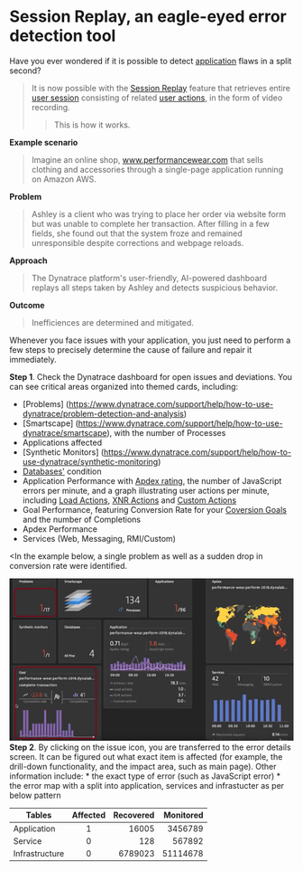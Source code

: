 # Session Replay, an eagle-eyed error detection tool


Have you ever wondered if it is possible to detect 	[application](https://www.dynatrace.com/support/help/how-to-use-dynatrace/real-user-monitoring/basic-concepts/applications) flaws in a split second? 
>It is now possible with the [Session Replay](https://www.dynatrace.com/support/help/how-to-use-dynatrace/real-user-monitoring/basic-concepts/session-replay) feature that retrieves entire [user session](https://www.dynatrace.com/support/help/how-to-use-dynatrace/real-user-monitoring/basic-concepts/user-session) consisting of related [user actions](https://www.dynatrace.com/support/help/how-to-use-dynatrace/real-user-monitoring/basic-concepts/user-actions), in the form of video recording.
>>This is how it works.

  **Example scenario**
  >Imagine an online shop, www.performancewear.com that sells clothing and accessories through a single-page application running on Amazon AWS.
  
  **Problem**
  >Ashley is a client who was trying to place her order via website form but was unable to complete her transaction. After filling in a few fields, she found out that the system  froze and remained unresponsible despite corrections and webpage reloads. 
  
  **Approach**
  >The Dynatrace platform's user-friendly, AI-powered dashboard replays all steps taken by Ashley and detects suspicious behavior.
  
  **Outcome**
 >Inefficiences are determined and mitigated.
 
Whenever you face issues with your application, you just need to perform a few steps to precisely determine the cause of failure and repair it immediately.

 **__Step 1__**. Check the Dynatrace dashboard for open issues and deviations. You can see critical areas organized into themed cards, including:
 * [Problems] (https://www.dynatrace.com/support/help/how-to-use-dynatrace/problem-detection-and-analysis)
 * [Smartscape] (https://www.dynatrace.com/support/help/how-to-use-dynatrace/smartscape), with the number of Processes
 * Applications affected
 * [Synthetic Monitors] (https://www.dynatrace.com/support/help/how-to-use-dynatrace/synthetic-monitoring)
 * [Databases'](https://www.dynatrace.com/support/help/how-to-use-dynatrace/databases) condition
 * Application Performance with [Apdex rating](https://www.dynatrace.com/support/help/how-to-use-dynatrace/real-user-monitoring/basic-concepts/ratings/apdex-ratings), the number of JavaScript errors per minute,  and a graph illustrating user actions per minute, including
 [Load Actions](https://www.dynatrace.com/support/help/how-to-use-dynatrace/real-user-monitoring/basic-concepts/user-actions#load-action), 
  [XNR Actions](https://www.dynatrace.com/support/help/how-to-use-dynatrace/real-user-monitoring/basic-concepts/user-actions#xhr-action)
  and [Custom Actions](https://www.dynatrace.com/support/help/how-to-use-dynatrace/real-user-monitoring/basic-concepts/user-actions#custom-action)
 * Goal Performance, featuring Conversion Rate for your [Coversion Goals](https://www.dynatrace.com/support/help/how-to-use-dynatrace/real-user-monitoring/how-to-use-real-user-monitoring/web-applications/define-conversion-goals) and the number of Completions
 * Apdex Performance 
 * Services (Web, Messaging, RMI/Custom)

 <In the example below, a single problem as well as a sudden drop in conversion rate were identified.
 
![screenshot](https://github.com/AnnaRyb/Screenshots/blob/main/Deviations_.jpg)
**__Step 2__**. By clicking on the issue icon, you are transferred to the error details screen. It can be figured out what exact item is affected (for example, the drill-down functionality, and the impact area, such as main page). Other information include:
       * the exact type of error (such as JavaScript error)
       * the error map with a split into application, services and infrastucter as per below pattern

| Tables       |      Affected | Recovered| Monitored|
|------------  |:-------------:|------:   |------:   |
|Application   |       1       | 16005    |3456789   |
|Service       |       0       |   128    |567892    |
|Infrastructure|       0       |6789023   |51114678  |



